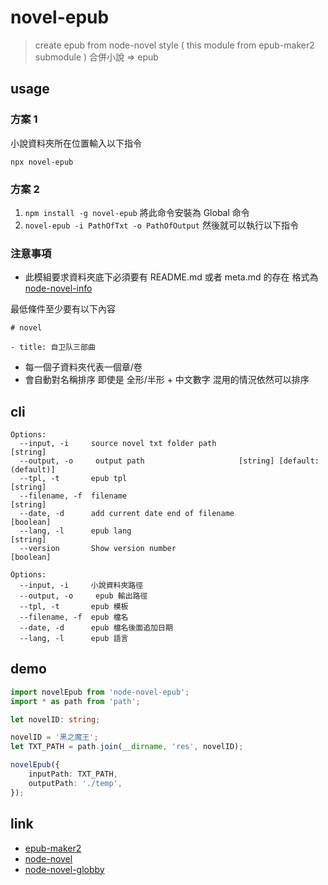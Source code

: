 # novel-epub

> create epub from node-novel style ( this module from epub-maker2 submodule )
> 合併小說 => epub

## usage

### 方案 1

小說資料夾所在位置輸入以下指令

`npx novel-epub`

### 方案 2

1. `npm install -g novel-epub` 將此命令安裝為 Global 命令
2. `novel-epub -i PathOfTxt -o PathOfOutput` 然後就可以執行以下指令

### 注意事項

* 此模組要求資料夾底下必須要有 README.md 或者 meta.md 的存在 格式為 [node-novel-info](https://www.npmjs.com/package/node-novel-info)

最低條件至少要有以下內容
```
# novel

- title: 自卫队三部曲
```

* 每一個子資料夾代表一個章/卷
* 會自動對名稱排序 即使是 全形/半形 + 中文數字 混用的情況依然可以排序

## cli

```
Options:
  --input, -i     source novel txt folder path                          [string]
  --output, -o     output path                     [string] [default: (default)]  
  --tpl, -t       epub tpl                                              [string]  
  --filename, -f  filename                                              [string]  
  --date, -d      add current date end of filename                     [boolean]  
  --lang, -l      epub lang                                             [string]  
  --version       Show version number                                  [boolean]
```

```
Options:
  --input, -i     小說資料夾路徑
  --output, -o     epub 輸出路徑
  --tpl, -t       epub 模板
  --filename, -f  epub 檔名
  --date, -d      epub 檔名後面追加日期
  --lang, -l      epub 語言
```

## demo

```ts
import novelEpub from 'node-novel-epub';
import * as path from 'path';

let novelID: string;

novelID = '黑之魔王';
let TXT_PATH = path.join(__dirname, 'res', novelID);

novelEpub({
	inputPath: TXT_PATH,
	outputPath: './temp',
});
```

## link

* [epub-maker2](https://www.npmjs.com/package/epub-maker2)
* [node-novel](https://www.npmjs.com/search?q=node-novel)
* [node-novel-globby](https://www.npmjs.com/package/node-novel-globby)

